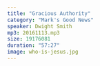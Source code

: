 ```yaml
---
title: "Gracious Authority"
category: "Mark's Good News"
speaker: Dwight Smith
mp3: 20161113.mp3
size: 19176081
duration: "57:27"
image: who-is-jesus.jpg
---
```

